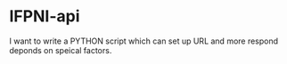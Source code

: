 # IFPNI-api
I want to write a PYTHON script which can set up URL and more respond deponds on speical factors.
